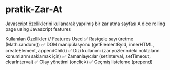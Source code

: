# pratik-Zar-At
Javascript özelliklerini kullanarak yapılmış bir zar atma sayfası
A dice rolling page using Javascript features

Kullanılan Özellikler // Features Used
✅ Rastgele sayı üretme (Math.random())
✅ DOM manipülasyonu (getElementById, innerHTML, createElement, appendChild)
✅ Dizi kullanımı (zar yüzlerindeki noktaların konumlarını saklamak için)
✅ Zamanlayıcılar (setInterval, setTimeout, clearInterval)
✅ Olay yönetimi (onclick)
✅ Geçmiş listeleme (prepend)
